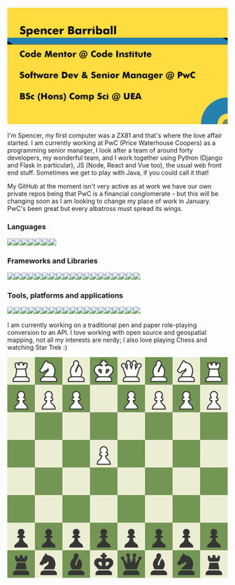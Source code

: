 ![5pence splash image](SBarrGithub.png) 

I'm Spencer, my first computer was a ZX81 and that's where the love affair started. I am currently working at PwC (Price Waterhouse Coopers) as a programming senior manager, I look after a team of around forty developers, my wonderful team, and I work together using Python (Django and Flask in particular), JS (Node, React and Vue too), the usual web front end stuff. Sometimes we get to play with Java, if you could call it that! 

My GitHub at the moment isn't very active as at work we have our own private repos being that PwC is a financial conglomerate - but this will be changing soon as I am looking to change my place of work in January. PwC's been great but every albatross must spread its wings.


### Languages

<img src="https://img.shields.io/badge/Python-grey.svg?logo=python"><img src="https://img.shields.io/badge/Java-grey.svg?logo=java"><img src="https://img.shields.io/badge/JavaScript-grey.svg?logo=Javascript"><img src="https://img.shields.io/badge/Node-grey.svg?logo=NodedotJS"><img src="https://img.shields.io/badge/HTML-grey.svg?logo=HTML5"><img src="https://img.shields.io/badge/PHP-grey.svg?logo=PHP"><img src="https://img.shields.io/badge/CSS-grey.svg?logo=CSS3">

### Frameworks and Libraries

<img src="https://img.shields.io/badge/Laravel-grey.svg?logo=Laravel"><img src="https://img.shields.io/badge/Django-grey.svg?logo=django"><img src="https://img.shields.io/badge/Flask-grey.svg?logo=flask"><img src="https://img.shields.io/badge/SASS-grey.svg?logo=SASS"><img src="https://img.shields.io/badge/Docker-grey.svg?logo=docker"><img src="https://img.shields.io/badge/Kubernetes-grey.svg?logo=kubernetes"><img src="https://img.shields.io/badge/React-grey.svg?logo=react"><img src="https://img.shields.io/badge/VueJS-grey.svg?logo=vuedotjs"><img src="https://img.shields.io/badge/Git-grey.svg?logo=Git"><img src="https://img.shields.io/badge/Bulma-grey.svg?logo=Bulma"><img src="https://img.shields.io/badge/Celery-grey.svg?logo=Celery"><img src="https://img.shields.io/badge/Chart.js-grey.svg?logo=chartdotjs"><img src="https://img.shields.io/badge/Chef-grey.svg?logo=Chef"><img src="https://img.shields.io/badge/D3.JS-grey.svg?logo=D3dotJS"><img src="https://img.shields.io/badge/Jinja-grey.svg?logo=Jinja"><img src="https://img.shields.io/badge/Leaflet-grey.svg?logo=Leaflet"><img src="https://img.shields.io/badge/React Router-grey.svg?logo=reactrouter"><img src="https://img.shields.io/badge/Selenium-grey.svg?logo=selenium"><img src="https://img.shields.io/badge/Pytest-grey.svg?logo=pytest">

### Tools, platforms and applications

<img src="https://img.shields.io/badge/GitHub-grey.svg?logo=github"><img src="https://img.shields.io/badge/PyCharm-grey.svg?logo=pycharm"><img src="https://img.shields.io/badge/IntelliJIDEA-grey.svg?logo=intellijidea"><img src="https://img.shields.io/badge/GCP-grey.svg?logo=googlecloud"><img src="https://img.shields.io/badge/AWS-grey.svg?logo=amazonaws"><img src="https://img.shields.io/badge/MongoDB-grey.svg?logo=MongoDB"><img src="https://img.shields.io/badge/PostgreSQL-grey.svg?logo=PostgreSQL"><img src="https://img.shields.io/badge/Photoshop-grey.svg?logo=AdobePhotoshop"><img src="https://img.shields.io/badge/CircleCI-grey.svg?logo=CircleCI"><img src="https://img.shields.io/badge/DevExpress-grey.svg?logo=DevExpress"><img src="https://img.shields.io/badge/Jenkins-grey.svg?logo=Jenkins"><img src="https://img.shields.io/badge/Jetbrains-grey.svg?logo=JetBrains"><img src="https://img.shields.io/badge/MySQL-grey.svg?logo=mysql"><img src="https://img.shields.io/badge/NPM-grey.svg?logo=npm"><img src="https://img.shields.io/badge/PhpStorm-grey.svg?logo=phpstorm"><img src="https://img.shields.io/badge/Postman-grey.svg?logo=postman"><img src="https://img.shields.io/badge/Puppet-grey.svg?logo=puppet"><img src="https://img.shields.io/badge/Splunk-grey.svg?logo=splunk"><img src="https://img.shields.io/badge/Webstorm-grey.svg?logo=webstorm">

I am currently working on a traditional pen and paper role-playing conversion to an API. I love working with open source and geospatial mapping, not all my interests are nerdy; I also love playing Chess and watching Star Trek :) 

![5pence plays chess](board.gif) 
